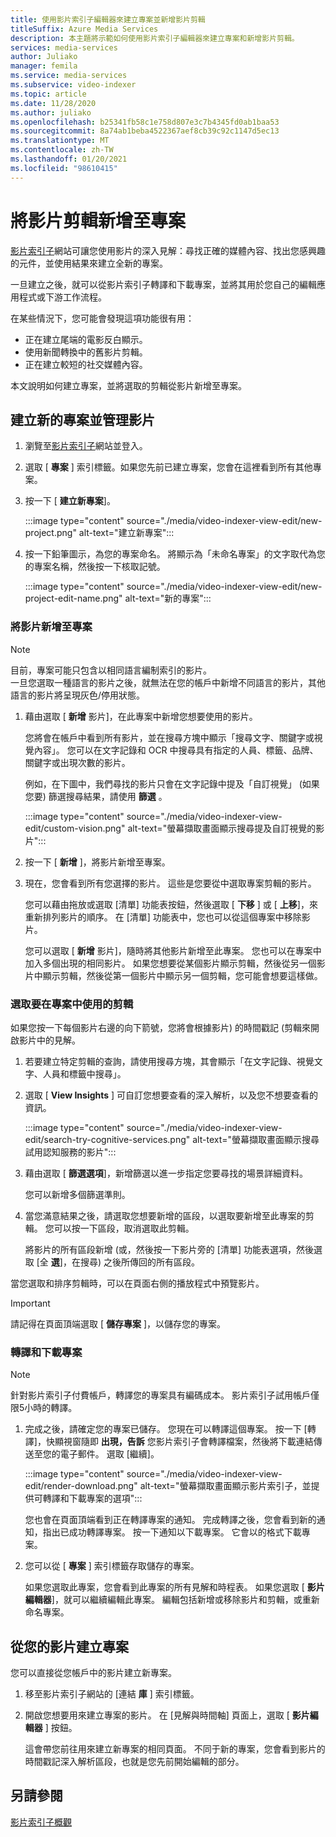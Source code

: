 ```yaml
---
title: 使用影片索引子編輯器來建立專案並新增影片剪輯
titleSuffix: Azure Media Services
description: 本主題將示範如何使用影片索引子編輯器來建立專案和新增影片剪輯。
services: media-services
author: Juliako
manager: femila
ms.service: media-services
ms.subservice: video-indexer
ms.topic: article
ms.date: 11/28/2020
ms.author: juliako
ms.openlocfilehash: b25341fb58c1e758d807e3c7b4345fd0ab1baa53
ms.sourcegitcommit: 8a74ab1beba4522367aef8cb39c92c1147d5ec13
ms.translationtype: MT
ms.contentlocale: zh-TW
ms.lasthandoff: 01/20/2021
ms.locfileid: "98610415"
---
```

# <a name="add-video-clips-to-your-projects"></a>將影片剪輯新增至專案

[影片索引子](https://www.videoindexer.ai/)網站可讓您使用影片的深入見解：尋找正確的媒體內容、找出您感興趣的元件，並使用結果來建立全新的專案。 

一旦建立之後，就可以從影片索引子轉譯和下載專案，並將其用於您自己的編輯應用程式或下游工作流程。

在某些情況下，您可能會發現這項功能很有用： 

* 正在建立尾端的電影反白顯示。
* 使用新聞轉換中的舊影片剪輯。
* 正在建立較短的社交媒體內容。

本文說明如何建立專案，並將選取的剪輯從影片新增至專案。 

## <a name="create-new-project-and-manage-videos"></a>建立新的專案並管理影片

1. 瀏覽至[影片索引子](https://www.videoindexer.ai/)網站並登入。
1. 選取 [ **專案** ] 索引標籤。如果您先前已建立專案，您會在這裡看到所有其他專案。
1. 按一下 [ **建立新專案**]。  

    :::image type="content" source="./media/video-indexer-view-edit/new-project.png" alt-text="建立新專案":::
1. 按一下鉛筆圖示，為您的專案命名。 將顯示為「未命名專案」的文字取代為您的專案名稱，然後按一下核取記號。

    :::image type="content" source="./media/video-indexer-view-edit/new-project-edit-name.png" alt-text="新的專案":::
    
### <a name="add-videos-to-the-project"></a>將影片新增至專案

> [!NOTE]
> 目前，專案可能只包含以相同語言編制索引的影片。 </br>一旦您選取一種語言的影片之後，就無法在您的帳戶中新增不同語言的影片，其他語言的影片將呈現灰色/停用狀態。

1. 藉由選取 [ **新增** 影片]，在此專案中新增您想要使用的影片。

    您將會在帳戶中看到所有影片，並在搜尋方塊中顯示「搜尋文字、關鍵字或視覺內容」。 您可以在文字記錄和 OCR 中搜尋具有指定的人員、標籤、品牌、關鍵字或出現次數的影片。
    
    例如，在下圖中，我們尋找的影片只會在文字記錄中提及「自訂視覺」 (如果您要) 篩選搜尋結果，請使用 **篩選** 。
    
    :::image type="content" source="./media/video-indexer-view-edit/custom-vision.png" alt-text="螢幕擷取畫面顯示搜尋提及自訂視覺的影片":::
1. 按一下 [ **新增** ]，將影片新增至專案。
1. 現在，您會看到所有您選擇的影片。 這些是您要從中選取專案剪輯的影片。

    您可以藉由拖放或選取 [清單] 功能表按鈕，然後選取 [ **下移** ] 或 [ **上移**]，來重新排列影片的順序。 在 [清單] 功能表中，您也可以從這個專案中移除影片。 
    
    您可以選取 [ **新增** 影片]，隨時將其他影片新增至此專案。 您也可以在專案中加入多個出現的相同影片。 如果您想要從某個影片顯示剪輯，然後從另一個影片中顯示剪輯，然後從第一個影片中顯示另一個剪輯，您可能會想要這樣做。 

### <a name="select-clips-to-use-in-your-project"></a>選取要在專案中使用的剪輯

如果您按一下每個影片右邊的向下箭號，您將會根據影片) 的時間戳記 (剪輯來開啟影片中的見解。 

1. 若要建立特定剪輯的查詢，請使用搜尋方塊，其會顯示「在文字記錄、視覺文字、人員和標籤中搜尋」。
1. 選取 [ **View Insights** ] 可自訂您想要查看的深入解析，以及您不想要查看的資訊。 

    :::image type="content" source="./media/video-indexer-view-edit/search-try-cognitive-services.png" alt-text="螢幕擷取畫面顯示搜尋試用認知服務的影片":::
1. 藉由選取 [ **篩選選項**]，新增篩選以進一步指定您要尋找的場景詳細資料。

    您可以新增多個篩選準則。 
1. 當您滿意結果之後，請選取您想要新增的區段，以選取要新增至此專案的剪輯。 您可以按一下區段，取消選取此剪輯。
    
    將影片的所有區段新增 (或，然後按一下影片旁的 [清單] 功能表選項，然後選取 [全 **選**]，在搜尋) 之後所傳回的所有區段。 

當您選取和排序剪輯時，可以在頁面右側的播放程式中預覽影片。 

> [!IMPORTANT]
> 請記得在頁面頂端選取 [ **儲存專案** ]，以儲存您的專案。 

### <a name="render-and-download-the-project"></a>轉譯和下載專案

> [!NOTE]
> 針對影片索引子付費帳戶，轉譯您的專案具有編碼成本。 影片索引子試用帳戶僅限5小時的轉譯。

1. 完成之後，請確定您的專案已儲存。 您現在可以轉譯這個專案。 按一下 [轉譯]，快顯視窗隨即 **出現，告訴** 您影片索引子會轉譯檔案，然後將下載連結傳送至您的電子郵件。 選取 [繼續]。 

    :::image type="content" source="./media/video-indexer-view-edit/render-download.png" alt-text="螢幕擷取畫面顯示影片索引子，並提供可轉譯和下載專案的選項":::
    
    您也會在頁面頂端看到正在轉譯專案的通知。 完成轉譯之後，您會看到新的通知，指出已成功轉譯專案。 按一下通知以下載專案。 它會以的格式下載專案。
1. 您可以從 [ **專案** ] 索引標籤存取儲存的專案。 

    如果您選取此專案，您會看到此專案的所有見解和時程表。 如果您選取 [ **影片編輯器**]，就可以繼續編輯此專案。 編輯包括新增或移除影片和剪輯，或重新命名專案。
    
## <a name="create-a-project-from-your-video"></a>從您的影片建立專案

您可以直接從您帳戶中的影片建立新專案。 

1. 移至影片索引子網站的 [連結 **庫** ] 索引標籤。
1. 開啟您想要用來建立專案的影片。 在 [見解與時間軸] 頁面上，選取 [ **影片編輯器** ] 按鈕。

    這會帶您前往用來建立新專案的相同頁面。 不同于新的專案，您會看到影片的時間戳記深入解析區段，也就是您先前開始編輯的部分。

## <a name="see-also"></a>另請參閱

[影片索引子概觀](video-indexer-overview.md)

